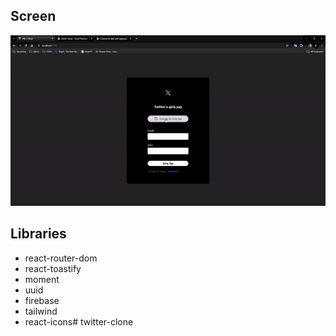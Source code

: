 ## Screen
![](twitter-clone.gif)

## Libraries
- react-router-dom
- react-toastify
- moment
- uuid
- firebase
- tailwind
- react-icons# twitter-clone
